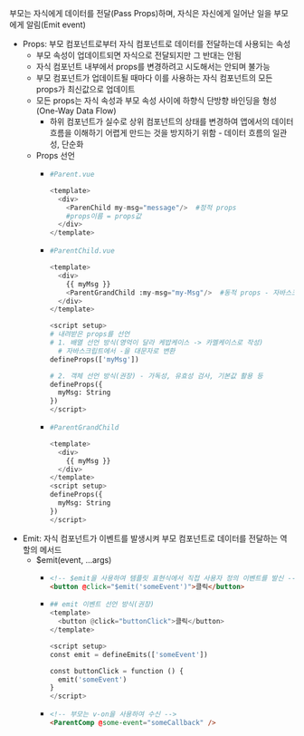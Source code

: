 부모는 자식에게 데이터를 전달(Pass Props)하며, 자식은 자신에게 일어난 일을 부모에게 알림(Emit event)
- Props: 부모 컴포넌트로부터 자식 컴포넌트로 데이터를 전달하는데 사용되는 속성
  - 부모 속성이 업데이트되면 자식으로 전달되지만 그 반대는 안됨
  - 자식 컴포넌트 내부에서 props를 변경하려고 시도해서는 안되며 불가능
  - 부모 컴포넌트가 업데이트될 때마다 이를 사용하는 자식 컴포넌트의 모든 props가 최신값으로 업데이트
  - 모든 props는 자식 속성과 부모 속성 사이에 하향식 단방향 바인딩을 형성(One-Way Data Flow)
    - 하위 컴포넌트가 실수로 상위 컴포넌트의 상태를 변경하여 앱에서의 데이터 흐름을 이해하기 어렵게 만드는 것을 방지하기 위함 - 데이터 흐름의 일관성, 단순화
  - Props 선언
    - ```python
      #Parent.vue

      <template>
        <div>
          <ParenChild my-msg="message"/>  #정적 props
          #props이름 = props값
        </div>
      </template>
    - ```python
      #ParentChild.vue

      <template>
        <div>
          {{ myMsg }}
          <ParentGrandChild :my-msg="my-Msg"/>  #동적 props - 자바스크립트 영역이 됨
        </div>
      </template>

      <script setup>
      # 내려받은 props를 선언
      # 1. 배열 선언 방식(영억이 달라 케밥케이스 -> 카멜케이스로 작성)
        # 자바스크립트에서 -을 대문자로 변환
      defineProps(['myMsg']) 

      # 2. 객체 선언 방식(권장) - 가독성, 유효성 검사, 기본값 활용 등
      defineProps({
        myMsg: String
      })
      </script>
    - ```python
      #ParentGrandChild

      <template>
        <div>
          {{ myMsg }}
        </div>
      </template>
      <script setup>
      defineProps({
        myMsg: String
      })
      </script>

- Emit: 자식 컴포넌트가 이벤트를 발생시켜 부모 컴포넌트로 데이터를 전달하는 역할의 메서드
  - $emit(event, ...args)
    - ```html
      <!-- $emit을 사용하여 템플릿 표현식에서 직접 사용자 정의 이벤트를 발신 -->
      <button @click="$emit('someEvent')">클릭</button>
    - ```python
      ## emit 이벤트 선언 방식(권장)
      <template>
        <button @click="buttonClick">클릭</button>
      </template>

      <script setup>
      const emit = defineEmits(['someEvent'])

      const buttonClick = function () {
        emit('someEvent')
      }
      </script>
    - ```html
      <!-- 부모는 v-on을 사용하여 수신 -->
      <ParentComp @some-event="someCallback" />